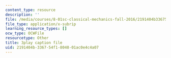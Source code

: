 ```yaml
---
content_type: resource
description: ''
file: /media/courses/8-01sc-classical-mechanics-fall-2016/2191404b336754f1804801ac0e4c4a07_c15RtHXBVuQ.vtt
file_type: application/x-subrip
learning_resource_types: []
ocw_type: OCWFile
resourcetype: Other
title: 3play caption file
uid: 2191404b-3367-54f1-8048-01ac0e4c4a07
---
```

